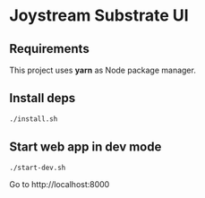 # Joystream Substrate UI

## Requirements

This project uses **yarn** as Node package manager.

## Install deps

```bash
./install.sh
```

## Start web app in dev mode

```bash
./start-dev.sh
```

Go to http://localhost:8000
